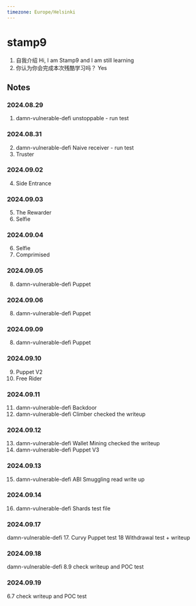 ```yaml
---
timezone: Europe/Helsinki
---
```



# stamp9

1. 自我介绍 Hi, I am Stamp9 and I am still learning
2. 你认为你会完成本次残酷学习吗？ Yes

## Notes

<!-- Content_START -->

### 2024.08.29
1. damn-vulnerable-defi unstoppable - run test

### 2024.08.31
2. damn-vulnerable-defi Naive receiver - run test
3. Truster

### 2024.09.02
4. Side Entrance

### 2024.09.03
5. The Rewarder
6. Selfie

### 2024.09.04
6. Selfie
7. Comprimised

### 2024.09.05
8. damn-vulnerable-defi Puppet

### 2024.09.06
8. damn-vulnerable-defi Puppet

### 2024.09.09
8. damn-vulnerable-defi Puppet

### 2024.09.10
9. Puppet V2
10. Free Rider

### 2024.09.11
11. damn-vulnerable-defi Backdoor
12. damn-vulnerable-defi Climber checked the writeup

### 2024.09.12
13. damn-vulnerable-defi Wallet Mining checked the writeup
14.	damn-vulnerable-defi Puppet V3

### 2024.09.13
15. damn-vulnerable-defi ABI Smuggling read write up

### 2024.09.14
16.	damn-vulnerable-defi Shards test file

### 2024.09.17
damn-vulnerable-defi
17.	Curvy Puppet test
18	Withdrawal test + writeup

### 2024.09.18
damn-vulnerable-defi
8.9 check writeup and POC test

### 2024.09.19
6.7 check writeup and POC test


<!-- Content_END -->
